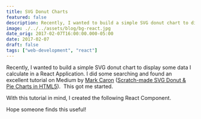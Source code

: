 ```yaml
---
title: SVG Donut Charts
featured: false
description: Recently, I wanted to build a simple SVG donut chart to display some data Icalculate in a React Application. I did some searching and found an excellenttutorial on Medium by Mark Caron  (Scratch-made SVGDonut & Pie Charts in HTML5).  This got me started.With this tutorial in mind, I created the following React Component.Hope someone finds this useful!
image: ./../../assets/blog/bg-react.jpg
date_orig: 2017-02-07T16:00:00.000-05:00
date: 2017-02-07
draft: false
tags: ["web-development", "react"]
---
```


Recently, I wanted to build a simple SVG donut chart to display some data I calculate in a React Application. I did some searching and found an excellent tutorial on Medium by [Mark Caron](https://medium.com/@heyoka?ref=blog.christophervachon.com) ([Scratch-made SVG Donut & Pie Charts in HTML5](https://medium.com/@heyoka/scratch-made-svg-donut-pie-charts-in-html5-2c587e935d72?ref=blog.christophervachon.com#.on30a1zfm)).  This got me started.

With this tutorial in mind, I created the following React Component.

Hope someone finds this useful!
